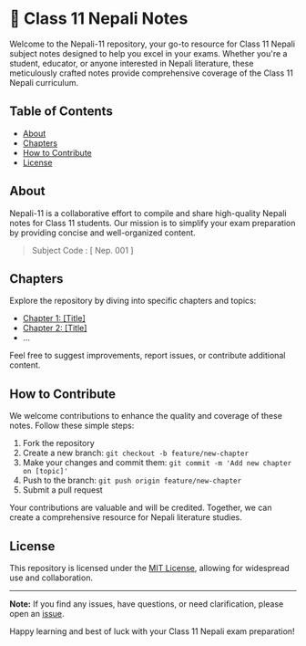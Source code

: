 # 📘 Class 11 Nepali Notes

Welcome to the Nepali-11 repository, your go-to resource for Class 11 Nepali subject notes designed to help you excel in your exams. Whether you're a student, educator, or anyone interested in Nepali literature, these meticulously crafted notes provide comprehensive coverage of the Class 11 Nepali curriculum.

## Table of Contents

-  [About](#about)
-  [Chapters](#chapters)
-  [How to Contribute](#how-to-contribute)
-  [License](#license)

## About

Nepali-11 is a collaborative effort to compile and share high-quality Nepali notes for Class 11 students. Our mission is to simplify your exam preparation by providing concise and well-organized content.

> Subject Code : [ Nep. 001 ]

## Chapters

Explore the repository by diving into specific chapters and topics:

-  [Chapter 1: [Title]](./chapters/chapter-1.md)
-  [Chapter 2: [Title]](./chapters/chapter-2.md)
-  ...

Feel free to suggest improvements, report issues, or contribute additional content.

## How to Contribute

We welcome contributions to enhance the quality and coverage of these notes. Follow these simple steps:

1. Fork the repository
2. Create a new branch: `git checkout -b feature/new-chapter`
3. Make your changes and commit them: `git commit -m 'Add new chapter on [topic]'`
4. Push to the branch: `git push origin feature/new-chapter`
5. Submit a pull request

Your contributions are valuable and will be credited. Together, we can create a comprehensive resource for Nepali literature studies.

## License

This repository is licensed under the [MIT License](./LICENSE), allowing for widespread use and collaboration.

---

**Note:** If you find any issues, have questions, or need clarification, please open an [issue](../../issues).

Happy learning and best of luck with your Class 11 Nepali exam preparation!
